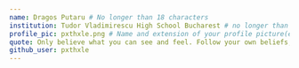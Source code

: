 ```yaml
---
name: Dragos Putaru # No longer than 18 characters
institution: Tudor Vladimirescu High School Bucharest # no longer than 58 characters
profile_pic: pxthxle.png # Name and extension of your profile picture(ex. mona.png)
quote: Only believe what you can see and feel. Follow your own beliefs, no matter what anyone says. # no longer than 100 characters
github_user: pxthxle
---
```

